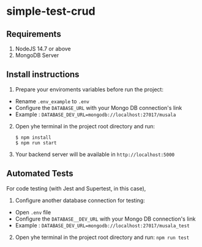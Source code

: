 # simple-test-crud

## Requirements
1. NodeJS 14.7 or above
2. MongoDB Server

## Install instructions

1. Prepare your enviroments variables before run the project:
- Rename ```.env_example``` to ```.env```
- Configure the ```DATABASE_URL``` with your Mongo DB connection's link
- Example : ```DATABASE_DEV_URL=mongodb://localhost:27017/musala```


2. Open yhe terminal in the project root directory and run:
  
    ``` 
    $ npm install
    $ npm run start 
    ```
3. Your backend server will be available in ```http://localhost:5000```

## Automated Tests

For code testing (with Jest and Supertest, in this case), 

1. Configure another database connection for testing:
 - Open ```.env``` file
 - Configure the ```DATABASE__DEV_URL``` with your Mongo DB connection's link
 - Example : ```DATABASE_DEV_URL=mongodb://localhost:27017/musala_test```

2. Open yhe terminal in the project root directory and run:
   ```npm run test```

